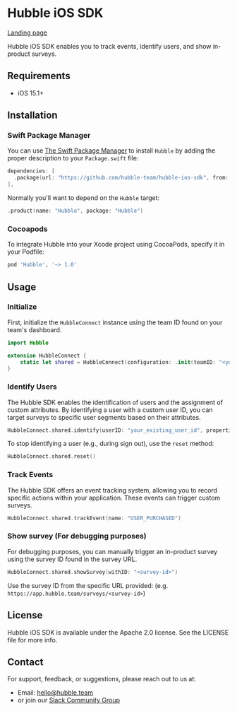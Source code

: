 # Hubble iOS SDK
[Landing page](https://www.hubble.team/)

Hubble iOS SDK enables you to track events, identify users, and show in-product surveys.

## Requirements

- iOS 15.1+

## Installation

### Swift Package Manager

You can use [The Swift Package Manager](https://swift.org/package-manager/) to install `Hubble` by adding the proper description to your `Package.swift` file:

```swift
dependencies: [
  .package(url: "https://github.com/hubble-team/hubble-ios-sdk", from: "1.0.0")
],
```

Normally you'll want to depend on the `Hubble` target:

```swift
.product(name: "Hubble", package: "Hubble")
```

### Cocoapods

To integrate Hubble into your Xcode project using CocoaPods, specify it in your Podfile:

```ruby
pod 'Hubble', '~> 1.0'
```

## Usage

### Initialize

First, initialize the `HubbleConnect` instance using the team ID found on your team's dashboard.

```swift
import Hubble

extension HubbleConnect {
    static let shared = HubbleConnect(configuration: .init(teamID: "<your-team-id>"))
}
```

### Identify Users

The Hubble SDK enables the identification of users and the assignment of custom attributes. By identifying a user with a custom user ID, you can target surveys to specific user segments based on their attributes.

```swift
HubbleConnect.shared.identify(userID: "your_existing_user_id", properties: ["eyeColor": "gold"])
```

To stop identifying a user (e.g., during sign out), use the `reset` method:

```swift
HubbleConnect.shared.reset()
```

### Track Events

The Hubble SDK offers an event tracking system, allowing you to record specific actions within your application. These events can trigger custom surveys.

```swift
HubbleConnect.shared.trackEvent(name: "USER_PURCHASED")
```

### Show survey (For debugging purposes)

For debugging purposes, you can manually trigger an in-product survey using the survey ID found in the survey URL.

```swift
HubbleConnect.shared.showSurvey(withID: "<survey-id>")
```

Use the survey ID from the specific URL provided: (e.g. `https://app.hubble.team/surveys/<survey-id>`)

## License

Hubble iOS SDK is available under the Apache 2.0 license. See the LICENSE file for more info.

## Contact

For support, feedback, or suggestions, please reach out to us at:
- Email: hello@hubble.team
- or join our [Slack Community Group](https://join.slack.com/t/hubble-twk1672/shared_invite/zt-1lur2lv0x-2U72fMERCai~hsVYyDp_2w)
